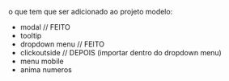 o que tem que ser adicionado ao projeto modelo: 
- modal // FEITO
- tooltip
- dropdown menu // FEITO
- clickoutside // DEPOIS (importar dentro do dropdown menu)
- menu mobile
- anima numeros